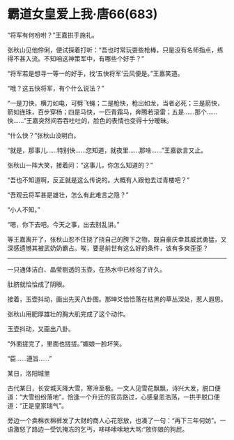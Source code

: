 # 霸道女皇爱上我·唐66(683)

“将军有何吩咐？”王嘉拱手施礼。

张秋山见他伶俐，便试探着打听：“吾也时常玩耍些枪棒，只是没有名师指点，练得不甚入流。不知咱这神策军中，有哪些个好手？”

“将军若是想寻一等一的好手，找‘五快将军’云风便是。”王嘉笑道。

“哦？这五快将军，有个什么说法？”

“一是刀快，横刀如电，可劈飞蝇；二是枪快，枪出如龙，当者必死；三是箭快，箭如连珠，百步穿杨；四是马快，一匹青霜马，奔腾若滚雷；五是……那个……快……”王嘉突然间吞吞吐吐的，脸色的表情也变得十分暧昧。

“什么快？”张秋山没明白。

“就是，那事儿……特别快……您知道，就夜里……那啥……”王嘉欲言又止。

张秋山一阵大笑，接着问：“这事儿，你怎么知道的？”

“吾也不知道啊，反正就是这么传说的。大概有人跟他去过青楼吧？”

“吾观云将军甚是雄壮，怎么有此难言之隐？”

“小人不知。”

“嗯，你下去吧。今天之事，出去别乱讲。”

等王嘉离开了，张秋山忍不住挠了挠自己的胯下之物，既自豪庆幸其威武勇猛，又深感遗憾其被武奶奶霸占。唉，要是前世有这么好的条件，该有多爽歪歪？

***

一只通体洁白、晶莹剔透的玉壶，在热水中已经泡了许久。

肚脐就恰恰成了阴眼。

接着，玉壶抖动，画出先天八卦图。那坤爻恰恰落在枯黑的草丛深处，惹人遐思。

张秋山用肥厚雄壮的胸大肌完成了这个动作。

玉壶抖动，又画出八卦。

“外面搓完了，里面也搓搓。”媚娘一脸坏笑。

“臣……遵旨……”



某日，洛阳城里

古代某日，长安城天降大雪，寒泠至极。一文人见雪花飘飘，诗兴大发，脱口便道：“大雪纷纷落地”，恰逢一个升迁的官员路过，心感皇恩浩荡，一拱手脱口便道：“正是皇家瑞气”。

旁边一个卖棉衣棉裤发了大财的商人心花怒放，也凑了一句：“再下三年何妨”。一语激怒了路边一受饥掩冻的乞丐，哆哆嗦嗦地大骂:“放你娘的狗屁。

